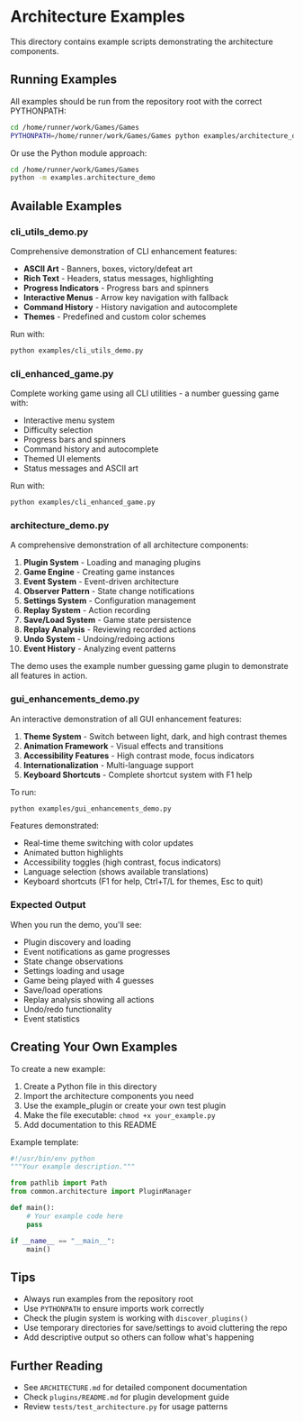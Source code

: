 # Architecture Examples

This directory contains example scripts demonstrating the architecture components.

## Running Examples

All examples should be run from the repository root with the correct PYTHONPATH:

```bash
cd /home/runner/work/Games/Games
PYTHONPATH=/home/runner/work/Games/Games python examples/architecture_demo.py
```

Or use the Python module approach:

```bash
cd /home/runner/work/Games/Games
python -m examples.architecture_demo
```

## Available Examples

### cli_utils_demo.py

Comprehensive demonstration of CLI enhancement features:

- **ASCII Art** - Banners, boxes, victory/defeat art
- **Rich Text** - Headers, status messages, highlighting
- **Progress Indicators** - Progress bars and spinners
- **Interactive Menus** - Arrow key navigation with fallback
- **Command History** - History navigation and autocomplete
- **Themes** - Predefined and custom color schemes

Run with:
```bash
python examples/cli_utils_demo.py
```

### cli_enhanced_game.py

Complete working game using all CLI utilities - a number guessing game with:

- Interactive menu system
- Difficulty selection
- Progress bars and spinners
- Command history and autocomplete
- Themed UI elements
- Status messages and ASCII art

Run with:
```bash
python examples/cli_enhanced_game.py
```

### architecture_demo.py

A comprehensive demonstration of all architecture components:

1. **Plugin System** - Loading and managing plugins
1. **Game Engine** - Creating game instances
1. **Event System** - Event-driven architecture
1. **Observer Pattern** - State change notifications
1. **Settings System** - Configuration management
1. **Replay System** - Action recording
1. **Save/Load System** - Game state persistence
1. **Replay Analysis** - Reviewing recorded actions
1. **Undo System** - Undoing/redoing actions
1. **Event History** - Analyzing event patterns

The demo uses the example number guessing game plugin to demonstrate all features in action.

### gui_enhancements_demo.py

An interactive demonstration of all GUI enhancement features:

1. **Theme System** - Switch between light, dark, and high contrast themes
1. **Animation Framework** - Visual effects and transitions
1. **Accessibility Features** - High contrast mode, focus indicators
1. **Internationalization** - Multi-language support
1. **Keyboard Shortcuts** - Complete shortcut system with F1 help

To run:

```bash
python examples/gui_enhancements_demo.py
```

Features demonstrated:
- Real-time theme switching with color updates
- Animated button highlights
- Accessibility toggles (high contrast, focus indicators)
- Language selection (shows available translations)
- Keyboard shortcuts (F1 for help, Ctrl+T/L for themes, Esc to quit)

### Expected Output

When you run the demo, you'll see:

- Plugin discovery and loading
- Event notifications as game progresses
- State change observations
- Settings loading and usage
- Game being played with 4 guesses
- Save/load operations
- Replay analysis showing all actions
- Undo/redo functionality
- Event statistics

## Creating Your Own Examples

To create a new example:

1. Create a Python file in this directory
1. Import the architecture components you need
1. Use the example_plugin or create your own test plugin
1. Make the file executable: `chmod +x your_example.py`
1. Add documentation to this README

Example template:

```python
#!/usr/bin/env python
"""Your example description."""

from pathlib import Path
from common.architecture import PluginManager

def main():
    # Your example code here
    pass

if __name__ == "__main__":
    main()
```

## Tips

- Always run examples from the repository root
- Use `PYTHONPATH` to ensure imports work correctly
- Check the plugin system is working with `discover_plugins()`
- Use temporary directories for save/settings to avoid cluttering the repo
- Add descriptive output so others can follow what's happening

## Further Reading

- See `ARCHITECTURE.md` for detailed component documentation
- Check `plugins/README.md` for plugin development guide
- Review `tests/test_architecture.py` for usage patterns
